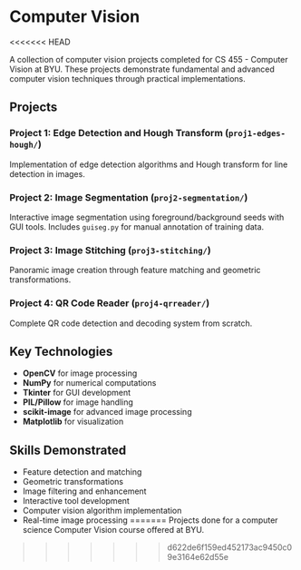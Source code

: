 # Computer Vision
<<<<<<< HEAD

A collection of computer vision projects completed for CS 455 - Computer Vision at BYU. These projects demonstrate fundamental and advanced computer vision techniques through practical implementations.

## Projects

### Project 1: Edge Detection and Hough Transform (`proj1-edges-hough/`)
Implementation of edge detection algorithms and Hough transform for line detection in images.

### Project 2: Image Segmentation (`proj2-segmentation/`)
Interactive image segmentation using foreground/background seeds with GUI tools. Includes `guiseg.py` for manual annotation of training data.

### Project 3: Image Stitching (`proj3-stitching/`)
Panoramic image creation through feature matching and geometric transformations.

### Project 4: QR Code Reader (`proj4-qrreader/`)
Complete QR code detection and decoding system from scratch.

## Key Technologies

- **OpenCV** for image processing
- **NumPy** for numerical computations
- **Tkinter** for GUI development
- **PIL/Pillow** for image handling
- **scikit-image** for advanced image processing
- **Matplotlib** for visualization

## Skills Demonstrated

- Feature detection and matching
- Geometric transformations
- Image filtering and enhancement
- Interactive tool development
- Computer vision algorithm implementation
- Real-time image processing 
=======
Projects done for a computer science Computer Vision course offered at BYU. 
>>>>>>> d622de6f159ed452173ac9450c09e3164e62d55e
